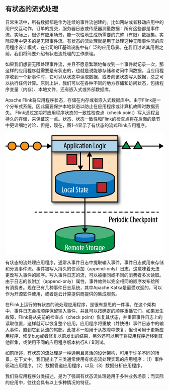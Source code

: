 ## 有状态的流式处理

日常生活中，所有数据都是作为连续的事件流创建的。比如网站或者移动应用中的用户交互动作，订单的提交，服务器日志或传感器测量数据：所有这些都是事件流。实际上，很少有应用场景，能一次性地生成所需要的完整（有限）数据集。实际应用中更多的是无限事件流。有状态的流处理就是用于处理这种无限事件流的应用程序设计模式，在公司的IT基础设施中有广泛的应用场景。在我们讨论其用例之前，我们将简要介绍有状态流处理的工作原理。

如果我们想要无限处理事件流，并且不愿意繁琐地每收到一个事件就记录一次，那这样的应用程序就需要是有状态的，也就是说能够存储和访问中间数据。当应用程序收到一个新事件时，它可以从状态中读取数据，或者向该状态写入数据，总之可以执行任何计算。原则上讲，我们可以在各种不同的地方存储和访问状态，包括程序变量（内存）、本地文件，还有嵌入式或外部数据库。

Apache Flink将应用程序状态，存储在内存或者嵌入式数据库中。由于Flink是一个分布式系统，因此需要保护本地状态以防止在应用程序或计算机故障时数据丢失。 Flink通过定期将应用程序状态的一致性检查点（check point）写入远程且持久的存储，来保证这一点。状态、状态一致性和Flink的检查点将在后面的章节中更详细地讨论，但是，现在，图1-4显示了有状态的流式Flink应用程序。

![](images/spaf_0104.png)

有状态的流处理应用程序，通常从事件日志中提取输入事件。事件日志就用来存储和分发事件流。事件被写入持久的仅添加（append-only）日志，这意味着无法更改写入事件的顺序。写入事件日志的流，可以被相同或不同的消费者多次读取。由于日志的仅附加（append-only）属性，事件始终以完全相同的顺序发布给所有消费者。现在已有几种事件日志系统，其中Apache Kafka是最受欢迎的，可以作为开源软件使用，或者是云计算提供商提供的集成服务。

在Flink上运行的有状态的流处理应用程序，是很有意思的一件事。在这个架构中，事件日志会按顺序保留输入事件，并且可以按确定的顺序重播它们。如果发生故障，Flink将从先前的检查点（check point）恢复其状态，并重置事件日志上的读取位置，这样就可以恢复整个应用。应用程序将重放（并快进）事件日志中的输入事件，直到它到达流的尾部。此技术一般用于从故障中恢复，但也可用于更新应用程序、修复bug或者修复以前发出的结果，另外还可以用于将应用程序迁移到其他群集，或使用不同的应用程序版本执行A / B测试。

如前所述，有状态的流处理是一种通用且灵活的设计架构，可用于许多不同的场景。在下文中，我们提出了三类通常使用有状态流处理实现的应用程序：（1）事件驱动应用程序，（2）数据管道应用程序，以及（3）数据分析应用程序。

我们将应用程序分类描述，是为了强调有状态流处理适用于多种业务场景；而实际的应用中，往往会具有以上多种情况的特征。


